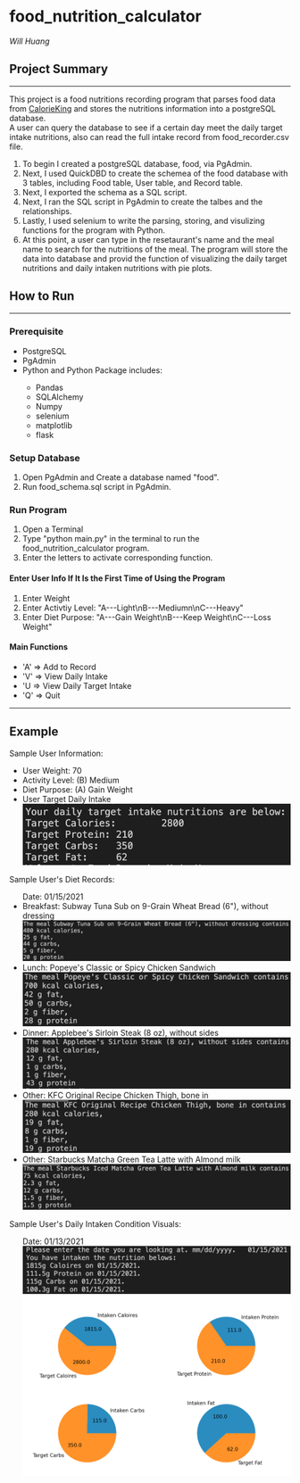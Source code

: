 # food_nutrition_calculator
<em>Will Huang</em>
<br>


## Project Summary
<hr>

This project is a food nutritions recording program that parses food data from [CalorieKing](
https://www.calorieking.com/us/en/) and stores the nutritions information into a postgreSQL database.  
A user can query the database to see if a certain day meet the daily target intake nutritions, also can read the full intake record from food_recorder.csv file.

<ol>
<li>To begin I created a postgreSQL database, food, via PgAdmin. </li>
<li>Next, I used QuickDBD to create the schemea of the food database with 3 tables, including Food table, User table, and Record table.</li>
<li>Next, I exported the schema as a SQL script.</li>
<li>Next, I ran the SQL script in PgAdmin to create the talbes and the relationships.</li>
<li>Lastly, I used selenium to write the parsing, storing, and visulizing functions for the program with Python.</li>
<li>At this point, a user can type in the resetaurant's name and the meal name to search for the nutritions of the meal. The program will store the data into database and provid the function of visualizing the daily target nutritions and daily intaken nutritions with pie plots.
</li>
</ol>

## How to Run
<hr>

### Prerequisite
<ul>
    <li>PostgreSQL
    </li>
     <li>PgAdmin
    </li>
     <li>Python and Python Package includes:
    </li>
    <ul>
        <li>Pandas
        </li>
        <li>SQLAlchemy
        </li>
        <li>Numpy
        </li>
        <li>selenium
        </li>
        <li>matplotlib
        </li>
        <li>flask
        </li>
    </ul>
</ul>

### Setup Database
<ol>
    <li>Open PgAdmin and Create a database named "food".
    </li>
    <li>Run food_schema.sql script in PgAdmin.
    </li>
</ol>



### Run Program
<ol>
    <li>Open a Terminal
    </li>
    <li>Type "python main.py" in the terminal to run the food_nutrition_calculator program.
    </li>
    <li>Enter the letters to activate corresponding  function.
    </li>
</ol>

#### Enter User Info If It Is the First Time of Using the Program

<ol>
    <li>Enter Weight
    </li>
    <li>Enter Activtiy Level: "A---Light\nB---Mediumn\nC---Heavy"
    </li>
    <li>Enter Diet Purpose:
    "A---Gain Weight\nB---Keep Weight\nC---Loss Weight"
    </li>
</ol>


#### Main Functions

<ul>
<li>'A' => Add to Record</li>
<li>'V' => View Daily Intake</li>
<li>'U  => View Daily Target Intake</li>
<li>'Q' => Quit</li>
</ul>

<hr>

## Example
Sample User Information:
<ul>
    <li>User Weight: 70
    </li>
    <li>Activity Level: (B) Medium
    </li>
    <li>Diet Purpose: (A) Gain Weight
    </li>
    <li>User Target Daily Intake
    <img src='images/target.png'>
    </li>
</ul>

Sample User's Diet Records:
<ul>
Date: 01/15/2021
    <li>Breakfast: Subway Tuna Sub on 9-Grain Wheat Bread (6"), without dressing
    <img src='images/breakfast.png'>
    </li>
    <li>Lunch: Popeye's Classic or Spicy Chicken Sandwich
    <img src='images/lunch.png'>
    </li>
    <li>Dinner: Applebee's Sirloin Steak (8 oz), without sides
    <img src='images/dinner.png'>
    </li>
    <li>Other: KFC Original Recipe Chicken Thigh, bone in
    <img src='images/other1.png'>
    </li>
    <li>Other: Starbucks Matcha Green Tea Latte with Almond milk
    <img src='images/other2.png'>
    </li>
</ul>

Sample User's Daily Intaken Condition Visuals: 
<ul>
Date: 01/13/2021
<img src='images/describe.png'>
<img src='images/visuals.png'>
</ul>